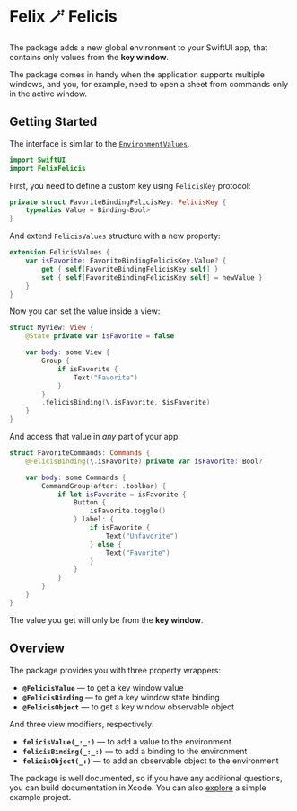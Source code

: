 # Felix  🪄 Felicis

The package adds a new global environment to your SwiftUI app, that contains only values from the **key window**.


The package comes in handy when the application supports multiple windows, and you, for example, need to open a sheet from commands only in the active window.

## Getting Started

The interface is similar to the [`EnvironmentValues`](https://developer.apple.com/documentation/swiftui/environmentvalues).

```swift
import SwiftUI
import FelixFelicis
```

First, you need to define a custom key using `FelicisKey` protocol:

```swift
private struct FavoriteBindingFelicisKey: FelicisKey {
    typealias Value = Binding<Bool>
}
```

And extend `FelicisValues` structure with a new property:

```swift
extension FelicisValues {
    var isFavorite: FavoriteBindingFelicisKey.Value? {
        get { self[FavoriteBindingFelicisKey.self] }
        set { self[FavoriteBindingFelicisKey.self] = newValue }
    }
}
```

Now you can set the value inside a view:

```swift
struct MyView: View {
    @State private var isFavorite = false

    var body: some View {
        Group {
            if isFavorite {
                Text("Favorite")
            }
        }
        .felicisBinding(\.isFavorite, $isFavorite)
    }
}
```

And access that value in *any* part of your app:

```swift
struct FavoriteCommands: Commands {
    @FelicisBinding(\.isFavorite) private var isFavorite: Bool?

    var body: some Commands {
        CommandGroup(after: .toolbar) {
            if let isFavorite = isFavorite {
                Button {
                    isFavorite.toggle()
                } label: {
                    if isFavorite {
                        Text("Unfavorite")
                    } else {
                        Text("Favorite")
                    }
                }
            }
        }
    }
}
```

The value you get will only be from the **key window**.

## Overview

The package provides you with three property wrappers:

- **`@FelicisValue`** — to get a key window value
- **`@FelicisBinding`** — to get a key window state binding
- **`@FelicisObject`** — to get a key window observable object

And three view modifiers, respectively:

- **`felicisValue(_:_:)`** — to add a value to the environment
- **`felicisBinding(_:_:)`** — to add a binding to the environment
- **`felicisObject(_:)`** — to add an observable object to the environment

The package is well documented, so if you have any additional questions, you can build documentation in Xcode. You can also [explore](https://github.com/0x0001SUI/NotesApp) a simple example project.
